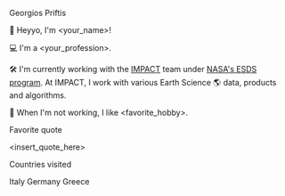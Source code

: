 Georgios Priftis

👋  Heyyo, I'm <your_name>!

💻  I'm a <your_profession>.

🛠️  I'm currently working with the [IMPACT](https://impact.earthdata.nasa.gov/) team under [NASA's ESDS program](https://earthdata.nasa.gov/esds).
At IMPACT, I work with various Earth Science 🌎 data, products and algorithms.

🎨  When I'm not working, I like <favorite_hobby>.


Favorite quote

<insert_quote_here>

Countries visited

Italy
Germany
Greece